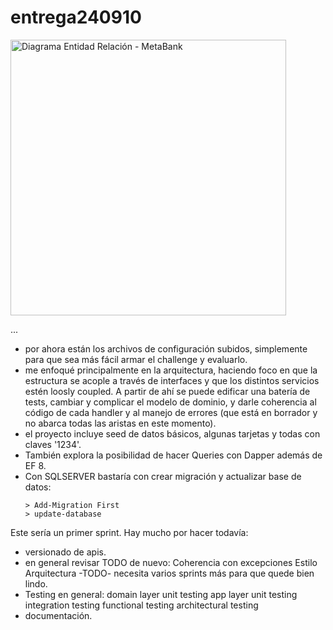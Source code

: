 # entrega240910

<img width="441" alt="Diagrama Entidad Relación - MetaBank" src="https://github.com/user-attachments/assets/5174ac56-593b-4557-b165-9f00ae6597db">

...
- por ahora están los archivos de configuración subidos, simplemente para que sea más fácil armar el challenge y evaluarlo.
- me enfoqué principalmente en la arquitectura, haciendo foco en que la estructura se acople a través de interfaces y que los distintos servicios estén loosly coupled. A partir de ahí se puede edificar una batería de tests, cambiar y complicar el modelo de dominio, y darle coherencia al código de cada handler y al manejo de errores (que está en borrador y no abarca todas las aristas en este momento).
- el proyecto incluye seed de datos básicos, algunas tarjetas y todas con claves '1234'.
- También explora la posibilidad de hacer Queries con Dapper además de EF 8.
- Con SQLSERVER bastaría con crear migración y actualizar base de datos:
  ```
  > Add-Migration First
  > update-database
  ```

Este sería un primer sprint. Hay mucho por hacer todavía:

- versionado de apis.
- en general revisar TODO de nuevo:
    Coherencia con excepciones
    Estilo
    Arquitectura
    -TODO- necesita varios sprints más para que quede bien lindo.
- Testing en general:
    domain layer unit testing
    app layer unit testing
    integration testing
    functional testing
    architectural testing
- documentación.

